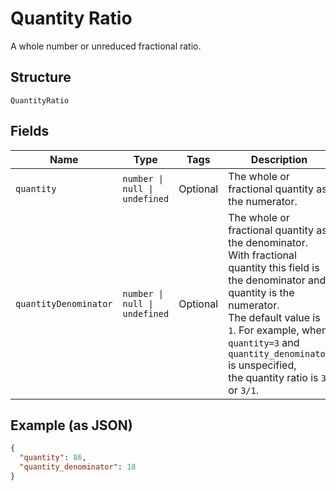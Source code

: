 
# Quantity Ratio

A whole number or unreduced fractional ratio.

## Structure

`QuantityRatio`

## Fields

| Name | Type | Tags | Description |
|  --- | --- | --- | --- |
| `quantity` | `number \| null \| undefined` | Optional | The whole or fractional quantity as the numerator. |
| `quantityDenominator` | `number \| null \| undefined` | Optional | The whole or fractional quantity as the denominator.<br>With fractional quantity this field is the denominator and quantity is the numerator.<br>The default value is `1`. For example, when `quantity=3` and `quantity_denominator` is unspecified,<br>the quantity ratio is `3` or `3/1`. |

## Example (as JSON)

```json
{
  "quantity": 86,
  "quantity_denominator": 18
}
```

